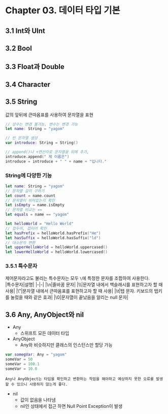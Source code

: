 # Chapter 03. 데이터 타입 기본

## 3.1 Int와 UInt

## 3.2 Bool

## 3.3 Float과 Double

## 3.4 Character

## 3.5 String
값의 앞뒤에 큰따옴표를 사용하여 문자열을 표현
```swift
// 상수는 변경 불가능, 변수는 변경 가능
let name: String = "yagom"

// 빈 문자열 생성
var introduce: String = String()

// append()나 +연산자로 문자열을 뒤에 추가,
introduce.append(" 제 이름은")
introduce = introduce + " " + name + "입니다."
```

### String에 다양한 기능
``` swift
let name: String = "yagom"
// 문자열 길이 구하기
let count = name.count
// 문자열이 비어있는지 확인
let isEmpty = name.isEmpty
// 문자열 비교는 ==
let equals = name == "yagom"

let helloWorld = "Hello World"
// 접두어, 접미어 확인
let hasPrefix = helloWorld.hasPrefix("He")
let hasSuffix = helloWorld.hasSuffix("ld")
// 대소문자 변환
let upperHelloWorld = helloWorld.uppercased()
let lowerHelloWorld = helloWorld.lowercased()
```

### 3.5.1 특수문자
제어문자라고도 불리는 특수문자는 모두 `\`에 특정한 문자를 조합하여 사용한다.  
|특수문자|설명|
|-|-|
|\\n|줄바꿈 문자|
|\\\\|문자열 내에서 백슬래시를 표현하고자 할 때 사용|
|\\"|문자열 내에서 큰따옴표를 표현하고자 할 때 사용|
|\\t|탭 문자. 키보드의 탭키를 눌렀을 때와 같은 효과|
|\\0|문자열이 끝났음을 알리는 null 문자|

## 3.6 Any, AnyObject와 nil
- Any
  - 스위프트 모든 데이터 타입
- AnyObject
  - Any와 비슷하지만 클래스의 인스턴스만 할당 가능

```swift
var somegVar: Any = "yagom"
someVar = 50
someVar = 100.1
someVar = 10.0
```
```
Any나 AnyObject는 타입을 확인하고 변환하는 작업을 해야하고 예상하지 못한 오류를 발생 할 수 있으니 사용하지 않는게 좋다.
```
- nil
  - 값이 없음을 나타냄
  - nil인 상태에서 접근 하면 Null Point Exception이 발생